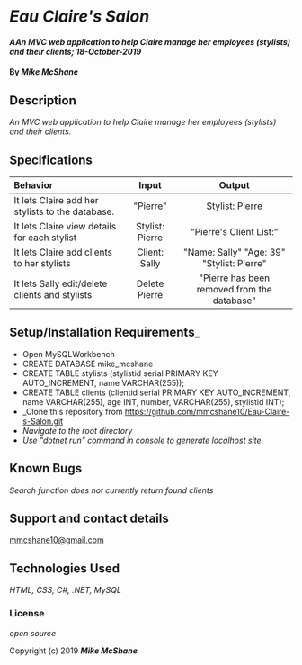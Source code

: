 # _Eau Claire's Salon_

#### _AAn MVC web application to help Claire manage her employees (stylists) and their clients; 18-October-2019_

#### By _**Mike McShane**_

## Description

_An MVC web application to help Claire manage her employees (stylists) and their clients._

## Specifications

| Behavior | Input | Output|
|:------|:---------:|:------:|
| It lets Claire add her stylists to the database. | "Pierre" | Stylist: Pierre |
| It lets Claire view details for each stylist | Stylist: Pierre | "Pierre's Client List:" |
| It lets Claire add clients to her stylists | Client: Sally | "Name: Sally" "Age: 39" "Stylist: Pierre" |
| It lets Sally edit/delete clients and stylists | Delete Pierre | "Pierre has been removed from the database"

## Setup/Installation Requirements_

* Open MySQLWorkbench
* CREATE DATABASE mike_mcshane
* CREATE TABLE stylists (stylistid serial PRIMARY KEY AUTO_INCREMENT, name VARCHAR(255));
* CREATE TABLE clients (clientid serial PRIMARY KEY AUTO_INCREMENT, name VARCHAR(255), age INT, number, VARCHAR(255), stylistid INT);
* _Clone this repository from https://github.com/mmcshane10/Eau-Claire-s-Salon.git
* _Navigate to the root directory_
* _Use "dotnet run" command in console to generate localhost site._

## Known Bugs

_Search function does not currently return found clients_

## Support and contact details

mmcshane10@gmail.com

## Technologies Used

_HTML, CSS, C#, .NET, MySQL_

### License

*open source*

Copyright (c) 2019 **_Mike McShane_**
